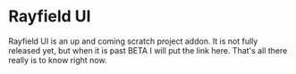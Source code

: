 # Rayfield UI
Rayfield UI is an up and coming scratch project addon. It is not fully released yet, but when it is past BETA I will put the link here. That's all there really is to know right now.
